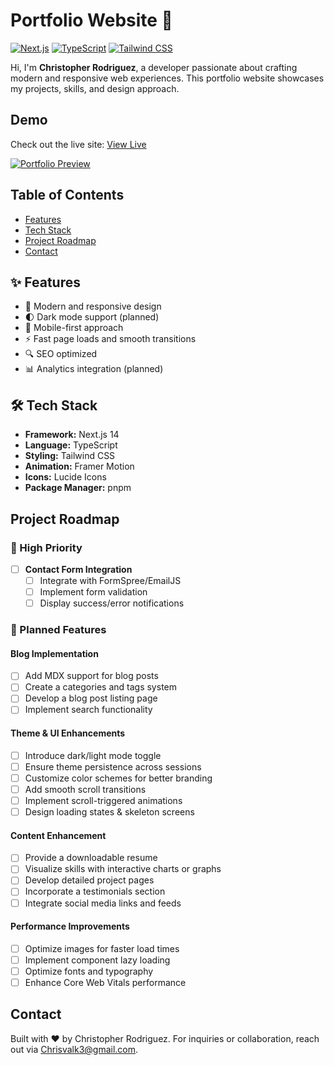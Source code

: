 # Portfolio Website 🚀

[![Next.js](https://img.shields.io/badge/Next.js-14-black?style=flat-square&logo=next.js)](https://nextjs.org/)
[![TypeScript](https://img.shields.io/badge/TypeScript-5-blue?style=flat-square&logo=typescript)](https://www.typescriptlang.org/)
[![Tailwind CSS](https://img.shields.io/badge/Tailwind-3-38B2AC?style=flat-square&logo=tailwind-css)](https://tailwindcss.com/)

Hi, I'm **Christopher Rodriguez**, a developer passionate about crafting modern and responsive web experiences. This portfolio website showcases my projects, skills, and design approach.

## Demo

Check out the live site: [View Live](https://portfolio-v1-delta-five.vercel.app/)

[![Portfolio Preview](https://portfolio-v1-delta-five.vercel.app/opengraph-image)](https://portfolio-v1-delta-five.vercel.app/)

## Table of Contents

- [Features](#features)
- [Tech Stack](#tech-stack)
- [Project Roadmap](#project-roadmap)
- [Contact](#contact)

## ✨ Features

- 🎨 Modern and responsive design
- 🌓 Dark mode support (planned)
- 📱 Mobile-first approach
- ⚡ Fast page loads and smooth transitions
- 🔍 SEO optimized
- 📊 Analytics integration (planned)

## 🛠️ Tech Stack

- **Framework:** Next.js 14
- **Language:** TypeScript
- **Styling:** Tailwind CSS
- **Animation:** Framer Motion
- **Icons:** Lucide Icons
- **Package Manager:** pnpm

## Project Roadmap

### 🎯 High Priority

- [ ] **Contact Form Integration**
  - [ ] Integrate with FormSpree/EmailJS
  - [ ] Implement form validation
  - [ ] Display success/error notifications

### 🌟 Planned Features

#### Blog Implementation

- [ ] Add MDX support for blog posts
- [ ] Create a categories and tags system
- [ ] Develop a blog post listing page
- [ ] Implement search functionality

#### Theme & UI Enhancements

- [ ] Introduce dark/light mode toggle
- [ ] Ensure theme persistence across sessions
- [ ] Customize color schemes for better branding
- [ ] Add smooth scroll transitions
- [ ] Implement scroll-triggered animations
- [ ] Design loading states & skeleton screens

#### Content Enhancement

- [ ] Provide a downloadable resume
- [ ] Visualize skills with interactive charts or graphs
- [ ] Develop detailed project pages
- [ ] Incorporate a testimonials section
- [ ] Integrate social media links and feeds

#### Performance Improvements

- [ ] Optimize images for faster load times
- [ ] Implement component lazy loading
- [ ] Optimize fonts and typography
- [ ] Enhance Core Web Vitals performance

## Contact

Built with ❤️ by Christopher Rodriguez.
For inquiries or collaboration, reach out via [Chrisvalk3@gmail.com](mailto:Chrisvalk3@gmail.com).
